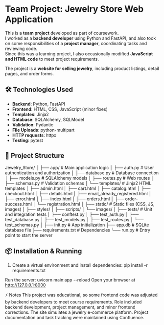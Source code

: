 # Team Project: Jewelry Store Web Application

This is a **team project** developed as part of coursework.  
I worked as a **backend developer** using Python and FastAPI, and also took on some responsibilities of a **project manager**, coordinating tasks and reviewing code.  
Since this was a learning project, I also occasionally modified **JavaScript and HTML code** to meet project requirements.

The project is a **website for selling jewelry**, including product listings, detail pages, and order forms.

## 🛠️ Technologies Used

- **Backend**: Python, FastAPI
- **Frontend**: HTML, CSS, JavaScript (minor fixes)
- **Templates**: Jinja2
- **Database**: SQLAlchemy, SQLModel
- **Validation**: Pydantic
- **File Uploads**: python-multipart
- **HTTP requests**: httpx
- **Testing**: pytest

## 📁 Project Structure

Jewelry_Store/
│
├── app/ # Main application logic
│ ├── auth.py # User authentication and authorization
│ ├── database.py # Database connection
│ ├── models.py # SQLAlchemy models
│ ├── routes.py # Web routes
│ ├── schemas.py # Validation schemas
│ └── templates/ # Jinja2 HTML templates
│ ├── admin.html
│ ├── cart.html
│ ├── catalog.html
│ ├── checkout.html
│ ├── details.html
│ ├── email_already_registered.html
│ ├── error.html
│ ├── index.html
│ ├── orders.html
│ ├── order-success.html
│ └── registration.html
│
├── static/ # Static files (CSS, JS, images)
│ ├── styles/
│ ├── scripts/
│ └── images/
│
├── tests/ # Unit and integration tests
│ ├── conftest.py
│ ├── test_auth.py
│ ├── test_database.py
│ ├── test_models.py
│ ├── test_routes.py
│ └── test_schemas.py
│
├── init.py # App initialization
├── app.db # SQLite database file
├── requirements.txt # Dependencies
└── run.py # Entry point to start the server


## 📦 Installation & Running

1. Create a virtual environment and install dependencies:
pip install -r requirements.txt

Run the server:
uvicorn main:app --reload
Open your browser at http://127.0.0.1:8000

⚡ Notes
This project was educational, so some frontend code was adjusted by backend developers to meet course requirements.
Role included backend development, project management, and minor frontend corrections.
The site simulates a jewelry e-commerce platform.
Project documentation and task tracking were maintained using Confluence.

